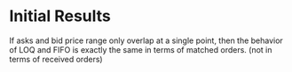 # Initial Results

If asks and bid price range only overlap at a single point, then the behavior of LOQ and FIFO is exactly the same in terms of matched orders. (not in terms of received orders)

